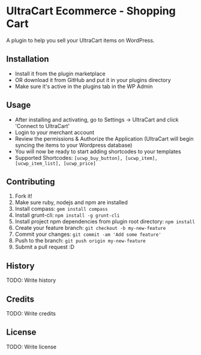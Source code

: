 # UltraCart Ecommerce - Shopping Cart

A plugin to help you sell your UltraCart items on WordPress. 

## Installation

- Install it from the plugin marketplace
- OR download it from GitHub and put it in your plugins directory
- Make sure it's active in the plugins tab in the WP Admin

## Usage

- After installing and activating, go to Settings -> UltraCart and click 'Connect to UltraCart'
- Login to your merchant account
- Review the permissions & Authorize the Application (UltraCart will begin syncing the items to your Wordpress database)
- You will now be ready to start adding shortcodes to your templates
- Supported Shortcodes: `[ucwp_buy_button], [ucwp_item], [ucwp_item_list], [ucwp_price]`

## Contributing

1. Fork it!
2. Make sure ruby, nodejs and npm are installed
3. Install compass: `gem install compass`
4. Install grunt-cli: `npm install -g grunt-cli`
5. Install project npm dependencies from plugin root directory: `npm install`
6. Create your feature branch: `git checkout -b my-new-feature`
7. Commit your changes: `git commit -am 'Add some feature'`
8. Push to the branch: `git push origin my-new-feature`
9. Submit a pull request :D

## History

TODO: Write history

## Credits

TODO: Write credits

## License

TODO: Write license
